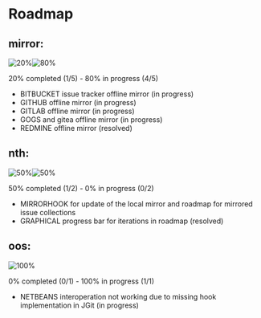 # Roadmap

## mirror:

![20%](https://di.9f8.de/140x30/000000/FFFFFF.png&text=20%25)![80%](https://di.9f8.de/560x30/606060/FFFFFF.png&text=80%25)

20% completed (1/5) - 80% in progress (4/5)

* BITBUCKET issue tracker offline mirror (in progress)
* GITHUB offline mirror (in progress)
* GITLAB offline mirror (in progress)
* GOGS and gitea offline mirror (in progress)
* REDMINE offline mirror (resolved)

## nth:

![50%](https://di.9f8.de/350x30/000000/FFFFFF.png&text=50%25)![50%](https://di.9f8.de/350x30/eeeeee/808080.png&text=50%25)

50% completed (1/2) - 0% in progress (0/2)

* MIRRORHOOK for update of the local mirror and roadmap for mirrored issue collections
* GRAPHICAL progress bar for iterations in roadmap (resolved)

## oos:

![100%](https://di.9f8.de/700x30/606060/FFFFFF.png&text=100%25)

0% completed (0/1) - 100% in progress (1/1)

* NETBEANS interoperation not working due to missing hook implementation in JGit (in progress)

